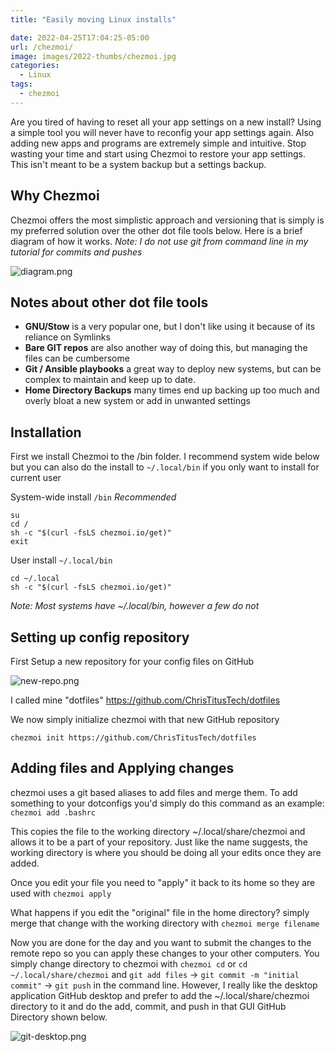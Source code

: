 ```yaml
---
title: "Easily moving Linux installs"

date: 2022-04-25T17:04:25-05:00
url: /chezmoi/
image: images/2022-thumbs/chezmoi.jpg
categories:
  - Linux
tags:
  - chezmoi
---
```

Are you tired of having to reset all your app settings on a new install? Using a simple tool you will never have to reconfig your app settings again. Also adding new apps and programs are extremely simple and intuitive. Stop wasting your time and start using Chezmoi to restore your app settings. This isn't meant to be a system backup but a settings backup. 
<!--more-->

## Why Chezmoi

Chezmoi offers the most simplistic approach and versioning that is simply is my preferred solution over the other dot file tools below. Here is a brief diagram of how it works. _Note: I do not use git from command line in my tutorial for commits and pushes_

![diagram.png](/images/2022/chezmoi/diagram.png)

## Notes about other dot file tools

- **GNU/Stow** is a very popular one, but I don't like using it because of its reliance on Symlinks
- **Bare GIT repos** are also another way of doing this, but managing the files can be cumbersome
- **Git / Ansible playbooks** a great way to deploy new systems, but can be complex to maintain and keep up to date. 
- **Home Directory Backups** many times end up backing up too much and overly bloat a new system or add in unwanted settings

## Installation

First we install Chezmoi to the /bin folder. I recommend system wide below but you can also do the install to `~/.local/bin` if you only want to install for current user

System-wide install `/bin` *Recommended*
```
su
cd /
sh -c "$(curl -fsLS chezmoi.io/get)"
exit
```

User install `~/.local/bin`
```
cd ~/.local
sh -c "$(curl -fsLS chezmoi.io/get)"
```
_Note: Most systems have ~/.local/bin, however a few do not_

## Setting up config repository

First Setup a new repository for your config files on GitHub

![new-repo.png](/images/2022/chezmoi/new-repo.png)

I called mine "dotfiles" <https://github.com/ChrisTitusTech/dotfiles>

We now simply initialize chezmoi with that new GitHub repository

```
chezmoi init https://github.com/ChrisTitusTech/dotfiles
```

## Adding files and Applying changes

chezmoi uses a git based aliases to add files and merge them. To add something to your dotconfigs you'd simply do this command as an example: `chezmoi add .bashrc`

This copies the file to the working directory ~/.local/share/chezmoi and allows it to be a part of your repository. Just like the name suggests, the working directory is where you should be doing all your edits once they are added. 

Once you edit your file you need to "apply" it back to its home so they are used with `chezmoi apply`

What happens if you edit the "original" file in the home directory? simply merge that change with the working directory with `chezmoi merge filename`

Now you are done for the day and you want to submit the changes to the remote repo so you can apply these changes to your other computers. You simply change directory to chezmoi with `chezmoi cd` or `cd ~/.local/share/chezmoi` and `git add files` -> `git commit -m "initial commit"` -> `git push` in the command line. However, I really like the desktop application GitHub desktop and prefer to add the ~/.local/share/chezmoi directory to it and do the add, commit, and push in that GUI GitHub Directory shown below. 

![git-desktop.png](/images/2022/chezmoi/git-desktop.png)


